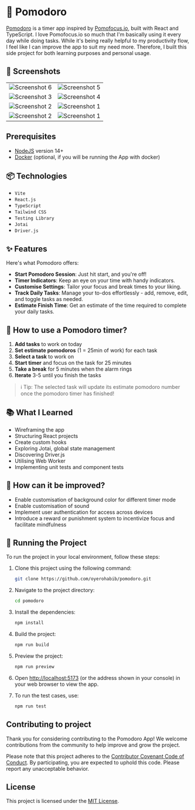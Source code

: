 # 🍅 Pomodoro

[Pomodoro](https://our-pomodoro.netlify.app/) is a timer app inspired by [Pomofocus.io](https://pomofocus.io/), built with React and TypeScript. I love Pomofocus.io so much that I'm basically using it every day while doing tasks. While it's being really helpful to my productivity flow, I feel like I can improve the app to suit my need more. Therefore, I built this side project for both learning purposes and personal usage.

## 📸 Screenshots

|                                                   |                                                  |
| :-----------------------------------------------: | :----------------------------------------------: |
| ![Screenshot 6](https://i.imgur.com/tJm5TQf.jpeg) | ![Screenshot 5](https://i.imgur.com/OMgwa1J.jpeg) |
| ![Screenshot 3](https://i.imgur.com/ajOYyXQ.jpeg) | ![Screenshot 4](https://i.imgur.com/uW2mfZg.jpeg) |
| ![Screenshot 2](https://i.imgur.com/qEjLyXK.jpeg) | ![Screenshot 1](https://i.imgur.com/lei3Ntj.jpeg) |
| ![Screenshot 2](https://i.imgur.com/Xje7MVo.jpeg) | ![Screenshot 1](https://i.imgur.com/6m3c63y.jpeg) |

## Prerequisites

- [NodeJS](https://nodejs.org/en/) version 14+
- [Docker](https://docs.docker.com/engine/install/ubuntu/) (optional, if you will be running the App with docker)

## 📦 Technologies

- <code>Vite</code>
- <code>React.js</code>
- <code>TypeScript</code>
- <code>Tailwind CSS</code>
- <code>Testing Library</code>
- <code>Jotai</code>
- <code>Driver.js</code>

## ✨ Features

Here's what Pomodoro offers:

- **Start Pomodoro Session**: Just hit start, and you're off!
- **Timer Indicators**: Keep an eye on your time with handy indicators.
- **Customise Settings**: Tailor your focus and break times to your liking.
- **Track Daily Tasks**: Manage your to-dos effortlessly - add, remove, edit, and toggle tasks as needed.
- **Estimate Finish Time**: Get an estimate of the time required to complete your daily tasks.

## 🤔 How to use a Pomodoro timer?

1. **Add tasks** to work on today
2. **Set estimate pomodoros** (1 = 25min of work) for each task
3. **Select a task** to work on
4. **Start timer** and focus on the task for 25 minutes
5. **Take a break** for 5 minutes when the alarm rings
6. **Iterate** 3-5 until you finish the tasks

> ℹ️ Tip:
> The selected task will update its estimate pomodoro number once the pomodoro timer has finished!

## 📚 What I Learned

- Wireframing the app
- Structuring React projects
- Create custom hooks
- Exploring Jotai, global state management
- Discovering Driver.js
- Utilising Web Worker
- Implementing unit tests and component tests

## 💭 How can it be improved?

- Enable customisation of background color for different timer mode
- Enable customisation of sound
- Implement user authentication for access across devices
- Introduce a reward or punishment system to incentivize focus and facilitate mindfulness

## 🚦 Running the Project

To run the project in your local environment, follow these steps:

1. Clone this project using the following command:

   ```bash
   git clone https://github.com/oyerohabib/pomodoro.git
   ```

2. Navigate to the project directory:

   ```bash
   cd pomodoro
   ```

3. Install the dependencies:

   ```bash
   npm install
   ```

4. Build the project:

   ```bash
   npm run build
   ```

5. Preview the project:

   ```bash
   npm run preview
   ```

6. Open <http://localhost:5173> (or the address shown in your console) in your web browser to view the app.

7. To run the test cases, use:

   ```bash
   npm run test
   ```

## Contributing to project

Thank you for considering contributing to the Pomodoro App! We welcome contributions from the community to help improve and grow the project.

Please note that this project adheres to the [Contributor Covenant Code of Conduct](CONTRIBUTING.md). By participating, you are expected to uphold this code. Please report any unacceptable behavior.

## License

This project is licensed under the [MIT License](LICENSE).